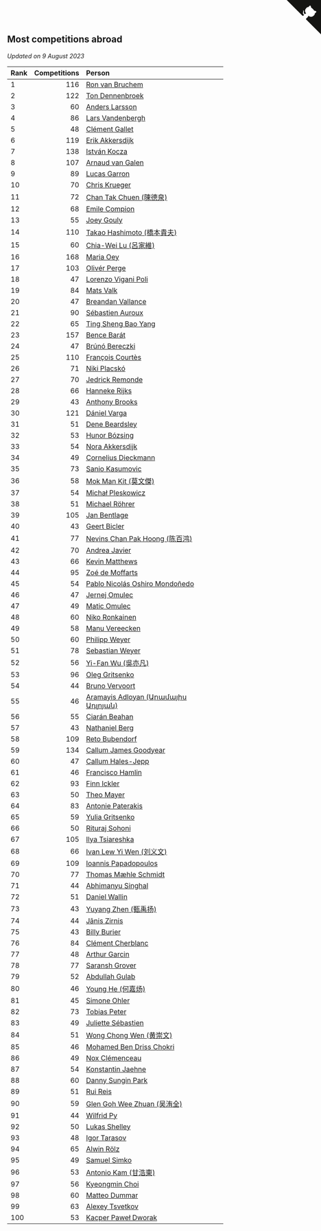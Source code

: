 ## Most competitions abroad

*Updated on  9 August 2023*

| Rank | Competitions | Person |
| :--- | ---: | :--- |
| 1 | 116 | [Ron van Bruchem](https://www.worldcubeassociation.org/persons/2003BRUC01) |
| 2 | 122 | [Ton Dennenbroek](https://www.worldcubeassociation.org/persons/2003DENN01) |
| 3 | 60 | [Anders Larsson](https://www.worldcubeassociation.org/persons/2003LARS01) |
| 4 | 86 | [Lars Vandenbergh](https://www.worldcubeassociation.org/persons/2003VAND01) |
| 5 | 48 | [Clément Gallet](https://www.worldcubeassociation.org/persons/2004GALL02) |
| 6 | 119 | [Erik Akkersdijk](https://www.worldcubeassociation.org/persons/2005AKKE01) |
| 7 | 138 | [István Kocza](https://www.worldcubeassociation.org/persons/2005KOCZ01) |
| 8 | 107 | [Arnaud van Galen](https://www.worldcubeassociation.org/persons/2006GALE01) |
| 9 | 89 | [Lucas Garron](https://www.worldcubeassociation.org/persons/2006GARR01) |
| 10 | 70 | [Chris Krueger](https://www.worldcubeassociation.org/persons/2006KRUE01) |
| 11 | 72 | [Chan Tak Chuen (陳德泉)](https://www.worldcubeassociation.org/persons/2007CHUE01) |
| 12 | 68 | [Emile Compion](https://www.worldcubeassociation.org/persons/2007COMP01) |
| 13 | 55 | [Joey Gouly](https://www.worldcubeassociation.org/persons/2007GOUL01) |
| 14 | 110 | [Takao Hashimoto (橋本貴夫)](https://www.worldcubeassociation.org/persons/2007HASH01) |
| 15 | 60 | [Chia-Wei Lu (呂家維)](https://www.worldcubeassociation.org/persons/2007LUCH01) |
| 16 | 168 | [Maria Oey](https://www.worldcubeassociation.org/persons/2007OEYM01) |
| 17 | 103 | [Olivér Perge](https://www.worldcubeassociation.org/persons/2007PERG01) |
| 18 | 47 | [Lorenzo Vigani Poli](https://www.worldcubeassociation.org/persons/2007POLI01) |
| 19 | 84 | [Mats Valk](https://www.worldcubeassociation.org/persons/2007VALK01) |
| 20 | 47 | [Breandan Vallance](https://www.worldcubeassociation.org/persons/2007VALL01) |
| 21 | 90 | [Sébastien Auroux](https://www.worldcubeassociation.org/persons/2008AURO01) |
| 22 | 65 | [Ting Sheng Bao Yang](https://www.worldcubeassociation.org/persons/2008BAOY01) |
| 23 | 157 | [Bence Barát](https://www.worldcubeassociation.org/persons/2008BARA01) |
| 24 | 47 | [Brúnó Bereczki](https://www.worldcubeassociation.org/persons/2008BERE01) |
| 25 | 110 | [François Courtès](https://www.worldcubeassociation.org/persons/2008COUR01) |
| 26 | 71 | [Niki Placskó](https://www.worldcubeassociation.org/persons/2008PLAC01) |
| 27 | 70 | [Jedrick Remonde](https://www.worldcubeassociation.org/persons/2008REMO01) |
| 28 | 66 | [Hanneke Rijks](https://www.worldcubeassociation.org/persons/2008RIJK01) |
| 29 | 43 | [Anthony Brooks](https://www.worldcubeassociation.org/persons/2008SEAR01) |
| 30 | 121 | [Dániel Varga](https://www.worldcubeassociation.org/persons/2008VARG01) |
| 31 | 51 | [Dene Beardsley](https://www.worldcubeassociation.org/persons/2009BEAR01) |
| 32 | 53 | [Hunor Bózsing](https://www.worldcubeassociation.org/persons/2009BOZS01) |
| 33 | 54 | [Nora Akkersdijk](https://www.worldcubeassociation.org/persons/2009CHRI03) |
| 34 | 49 | [Cornelius Dieckmann](https://www.worldcubeassociation.org/persons/2009DIEC01) |
| 35 | 73 | [Sanio Kasumovic](https://www.worldcubeassociation.org/persons/2009KASU01) |
| 36 | 58 | [Mok Man Kit (莫文傑)](https://www.worldcubeassociation.org/persons/2009KITM01) |
| 37 | 54 | [Michał Pleskowicz](https://www.worldcubeassociation.org/persons/2009PLES01) |
| 38 | 51 | [Michael Röhrer](https://www.worldcubeassociation.org/persons/2009ROHR01) |
| 39 | 105 | [Jan Bentlage](https://www.worldcubeassociation.org/persons/2010BENT01) |
| 40 | 43 | [Geert Bicler](https://www.worldcubeassociation.org/persons/2010BICL01) |
| 41 | 77 | [Nevins Chan Pak Hoong (陈百鸿)](https://www.worldcubeassociation.org/persons/2010CHAN20) |
| 42 | 70 | [Andrea Javier](https://www.worldcubeassociation.org/persons/2010JAVI01) |
| 43 | 66 | [Kevin Matthews](https://www.worldcubeassociation.org/persons/2010MATT02) |
| 44 | 95 | [Zoé de Moffarts](https://www.worldcubeassociation.org/persons/2010MOFF02) |
| 45 | 54 | [Pablo Nicolás Oshiro Mondoñedo](https://www.worldcubeassociation.org/persons/2010MOND01) |
| 46 | 47 | [Jernej Omulec](https://www.worldcubeassociation.org/persons/2010OMUL01) |
| 47 | 49 | [Matic Omulec](https://www.worldcubeassociation.org/persons/2010OMUL02) |
| 48 | 60 | [Niko Ronkainen](https://www.worldcubeassociation.org/persons/2010RONK01) |
| 49 | 58 | [Manu Vereecken](https://www.worldcubeassociation.org/persons/2010VERE01) |
| 50 | 60 | [Philipp Weyer](https://www.worldcubeassociation.org/persons/2010WEYE01) |
| 51 | 78 | [Sebastian Weyer](https://www.worldcubeassociation.org/persons/2010WEYE02) |
| 52 | 56 | [Yi-Fan Wu (吳亦凡)](https://www.worldcubeassociation.org/persons/2010WUIF01) |
| 53 | 96 | [Oleg Gritsenko](https://www.worldcubeassociation.org/persons/2011GRIT01) |
| 54 | 44 | [Bruno Vervoort](https://www.worldcubeassociation.org/persons/2011VERV01) |
| 55 | 46 | [Aramayis Adloyan (Արամայիս Ադլոյան)](https://www.worldcubeassociation.org/persons/2012ADLO01) |
| 56 | 55 | [Ciarán Beahan](https://www.worldcubeassociation.org/persons/2012BEAH01) |
| 57 | 43 | [Nathaniel Berg](https://www.worldcubeassociation.org/persons/2012BERG04) |
| 58 | 109 | [Reto Bubendorf](https://www.worldcubeassociation.org/persons/2012BUBE01) |
| 59 | 134 | [Callum James Goodyear](https://www.worldcubeassociation.org/persons/2012GOOD02) |
| 60 | 47 | [Callum Hales-Jepp](https://www.worldcubeassociation.org/persons/2012HALE01) |
| 61 | 46 | [Francisco Hamlin](https://www.worldcubeassociation.org/persons/2012HAML01) |
| 62 | 93 | [Finn Ickler](https://www.worldcubeassociation.org/persons/2012ICKL01) |
| 63 | 50 | [Theo Mayer](https://www.worldcubeassociation.org/persons/2012MAYE01) |
| 64 | 83 | [Antonie Paterakis](https://www.worldcubeassociation.org/persons/2012PATE01) |
| 65 | 59 | [Yulia Gritsenko](https://www.worldcubeassociation.org/persons/2012SIDO01) |
| 66 | 50 | [Rituraj Sohoni](https://www.worldcubeassociation.org/persons/2012SOHO01) |
| 67 | 105 | [Ilya Tsiareshka](https://www.worldcubeassociation.org/persons/2012TERE01) |
| 68 | 66 | [Ivan Lew Yi Wen (刘义文)](https://www.worldcubeassociation.org/persons/2012WENI01) |
| 69 | 109 | [Ioannis Papadopoulos](https://www.worldcubeassociation.org/persons/2013PAPA01) |
| 70 | 77 | [Thomas Mæhle Schmidt](https://www.worldcubeassociation.org/persons/2013SCHM02) |
| 71 | 44 | [Abhimanyu Singhal](https://www.worldcubeassociation.org/persons/2013SING12) |
| 72 | 51 | [Daniel Wallin](https://www.worldcubeassociation.org/persons/2013WALL03) |
| 73 | 43 | [Yuyang Zhen (甄禹扬)](https://www.worldcubeassociation.org/persons/2013ZHEN11) |
| 74 | 44 | [Jānis Zirnis](https://www.worldcubeassociation.org/persons/2013ZIRN01) |
| 75 | 43 | [Billy Burier](https://www.worldcubeassociation.org/persons/2014BURI01) |
| 76 | 84 | [Clément Cherblanc](https://www.worldcubeassociation.org/persons/2014CHER05) |
| 77 | 48 | [Arthur Garcin](https://www.worldcubeassociation.org/persons/2014GARC27) |
| 78 | 77 | [Saransh Grover](https://www.worldcubeassociation.org/persons/2014GROV01) |
| 79 | 52 | [Abdullah Gulab](https://www.worldcubeassociation.org/persons/2014GULA02) |
| 80 | 46 | [Young He (何嘉炀)](https://www.worldcubeassociation.org/persons/2014HEYO01) |
| 81 | 45 | [Simone Ohler](https://www.worldcubeassociation.org/persons/2014OHLE01) |
| 82 | 73 | [Tobias Peter](https://www.worldcubeassociation.org/persons/2014PETE03) |
| 83 | 49 | [Juliette Sébastien](https://www.worldcubeassociation.org/persons/2014SEBA01) |
| 84 | 51 | [Wong Chong Wen (黄崇文)](https://www.worldcubeassociation.org/persons/2014WENW01) |
| 85 | 46 | [Mohamed Ben Driss Chokri](https://www.worldcubeassociation.org/persons/2015CHOK01) |
| 86 | 49 | [Nox Clémenceau](https://www.worldcubeassociation.org/persons/2015CLEM03) |
| 87 | 54 | [Konstantin Jaehne](https://www.worldcubeassociation.org/persons/2015JAEH01) |
| 88 | 60 | [Danny Sungin Park](https://www.worldcubeassociation.org/persons/2015PARK13) |
| 89 | 51 | [Rui Reis](https://www.worldcubeassociation.org/persons/2015REIS02) |
| 90 | 59 | [Glen Goh Wee Zhuan (吴洧全)](https://www.worldcubeassociation.org/persons/2015ZHUA01) |
| 91 | 44 | [Wilfrid Py](https://www.worldcubeassociation.org/persons/2016PYWI01) |
| 92 | 50 | [Lukas Shelley](https://www.worldcubeassociation.org/persons/2016SHEL03) |
| 93 | 48 | [Igor Tarasov](https://www.worldcubeassociation.org/persons/2016TARA04) |
| 94 | 65 | [Alwin Rölz](https://www.worldcubeassociation.org/persons/2016ROLZ01) |
| 95 | 49 | [Samuel Simko](https://www.worldcubeassociation.org/persons/2016SIMK01) |
| 96 | 53 | [Antonio Kam (甘浩東)](https://www.worldcubeassociation.org/persons/2017TUNG13) |
| 97 | 56 | [Kyeongmin Choi](https://www.worldcubeassociation.org/persons/2017CHOI07) |
| 98 | 60 | [Matteo Dummar](https://www.worldcubeassociation.org/persons/2017DUMM01) |
| 99 | 63 | [Alexey Tsvetkov](https://www.worldcubeassociation.org/persons/2017TSVE02) |
| 100 | 53 | [Kacper Paweł Dworak](https://www.worldcubeassociation.org/persons/2020DWOR01) |


<a href="https://github.com/JustinTimeCuber/wca_statistics" class="github-corner" aria-label="View source on Github"><svg width="80" height="80" viewBox="0 0 250 250" style="fill:#151513; color:#fff; position: absolute; top: 0; border: 0; right: 0;" aria-hidden="true"><path d="M0,0 L115,115 L130,115 L142,142 L250,250 L250,0 Z"></path><path d="M128.3,109.0 C113.8,99.7 119.0,89.6 119.0,89.6 C122.0,82.7 120.5,78.6 120.5,78.6 C119.2,72.0 123.4,76.3 123.4,76.3 C127.3,80.9 125.5,87.3 125.5,87.3 C122.9,97.6 130.6,101.9 134.4,103.2" fill="currentColor" style="transform-origin: 130px 106px;" class="octo-arm"></path><path d="M115.0,115.0 C114.9,115.1 118.7,116.5 119.8,115.4 L133.7,101.6 C136.9,99.2 139.9,98.4 142.2,98.6 C133.8,88.0 127.5,74.4 143.8,58.0 C148.5,53.4 154.0,51.2 159.7,51.0 C160.3,49.4 163.2,43.6 171.4,40.1 C171.4,40.1 176.1,42.5 178.8,56.2 C183.1,58.6 187.2,61.8 190.9,65.4 C194.5,69.0 197.7,73.2 200.1,77.6 C213.8,80.2 216.3,84.9 216.3,84.9 C212.7,93.1 206.9,96.0 205.4,96.6 C205.1,102.4 203.0,107.8 198.3,112.5 C181.9,128.9 168.3,122.5 157.7,114.1 C157.9,116.9 156.7,120.9 152.7,124.9 L141.0,136.5 C139.8,137.7 141.6,141.9 141.8,141.8 Z" fill="currentColor" class="octo-body"></path></svg></a><style>.github-corner:hover .octo-arm{animation:octocat-wave 560ms ease-in-out}@keyframes octocat-wave{0%,100%{transform:rotate(0)}20%,60%{transform:rotate(-25deg)}40%,80%{transform:rotate(10deg)}}@media (max-width:500px){.github-corner:hover .octo-arm{animation:none}.github-corner .octo-arm{animation:octocat-wave 560ms ease-in-out}}</style>
